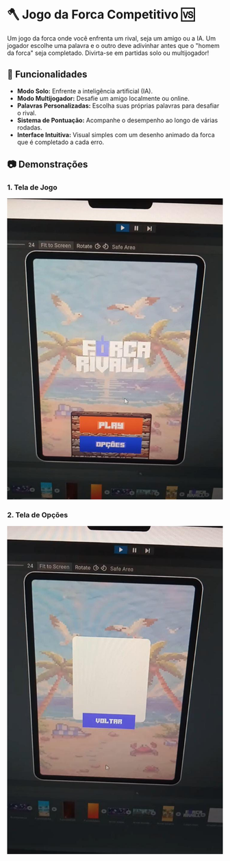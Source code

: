 # 🪓 Jogo da Forca Competitivo 🆚

Um jogo da forca onde você enfrenta um rival, seja um amigo ou a IA. Um jogador escolhe uma palavra e o outro deve adivinhar antes que o "homem da forca" seja completado. Divirta-se em partidas solo ou multijogador!

## 🚀 Funcionalidades

- **Modo Solo:** Enfrente a inteligência artificial (IA).
- **Modo Multijogador:** Desafie um amigo localmente ou online.
- **Palavras Personalizadas:** Escolha suas próprias palavras para desafiar o rival.
- **Sistema de Pontuação:** Acompanhe o desempenho ao longo de várias rodadas.
- **Interface Intuitiva:** Visual simples com um desenho animado da forca que é completado a cada erro.

## 📷 Demonstrações

### 1. Tela de Jogo
![Tela de Jogo](imagens/Imginicial.jpg)

### 2. Tela de Opções
![Tela de Opções](imagens/Imgmenu.jpg)
